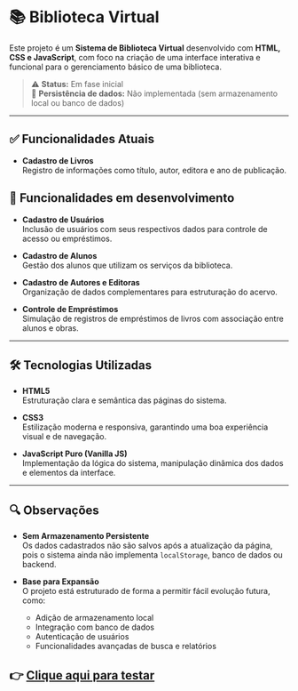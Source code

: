 # 📚 Biblioteca Virtual

Este projeto é um **Sistema de Biblioteca Virtual** desenvolvido com **HTML, CSS e JavaScript**, com foco na criação de uma interface interativa e funcional para o gerenciamento básico de uma biblioteca.

> ⚠️ **Status:** Em fase inicial  
> 🔄 **Persistência de dados:** Não implementada (sem armazenamento local ou banco de dados)

---

## ✅ Funcionalidades Atuais

- **Cadastro de Livros**  
  Registro de informações como título, autor, editora e ano de publicação.

## 🔄 Funcionalidades em desenvolvimento

- **Cadastro de Usuários**  
  Inclusão de usuários com seus respectivos dados para controle de acesso ou empréstimos.

- **Cadastro de Alunos**  
  Gestão dos alunos que utilizam os serviços da biblioteca.

- **Cadastro de Autores e Editoras**  
  Organização de dados complementares para estruturação do acervo.

- **Controle de Empréstimos**  
  Simulação de registros de empréstimos de livros com associação entre alunos e obras.

---

## 🛠️ Tecnologias Utilizadas

- **HTML5**  
  Estruturação clara e semântica das páginas do sistema.

- **CSS3**  
  Estilização moderna e responsiva, garantindo uma boa experiência visual e de navegação.

- **JavaScript Puro (Vanilla JS)**  
  Implementação da lógica do sistema, manipulação dinâmica dos dados e elementos da interface.

---

## 🔍 Observações

- **Sem Armazenamento Persistente**  
  Os dados cadastrados não são salvos após a atualização da página, pois o sistema ainda não implementa `localStorage`, banco de dados ou backend.

- **Base para Expansão**  
  O projeto está estruturado de forma a permitir fácil evolução futura, como:
  - Adição de armazenamento local
  - Integração com banco de dados
  - Autenticação de usuários
  - Funcionalidades avançadas de busca e relatórios

## 👉 [Clique aqui para testar](https://cesar-carllos-biblioteca.netlify.app/)

